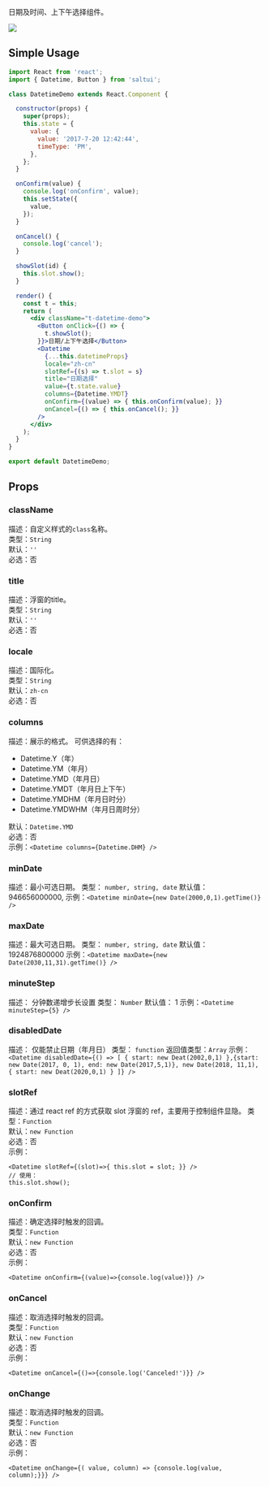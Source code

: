 

日期及时间、上下午选择组件。

![](https://img.alicdn.com/tfs/TB1InAIcEgQMeJjy0FgXXc5dXXa-2250-1334.png)

## Simple Usage

```jsx
import React from 'react';
import { Datetime, Button } from 'saltui';

class DatetimeDemo extends React.Component {

  constructor(props) {
    super(props);
    this.state = {
      value: {
        value: '2017-7-20 12:42:44',
        timeType: 'PM',
      },
    };
  }

  onConfirm(value) {
    console.log('onConfirm', value);
    this.setState({
      value,
    });
  }

  onCancel() {
    console.log('cancel');
  }

  showSlot(id) {
    this.slot.show();
  }

  render() {
    const t = this;
    return (
      <div className="t-datetime-demo">
        <Button onClick={() => {
          t.showSlot();
        }}>日期/上下午选择</Button>
        <Datetime
          {...this.datetimeProps}
          locale="zh-cn"
          slotRef={(s) => t.slot = s}
          title="日期选择"
          value={t.state.value}
          columns={Datetime.YMDT}
          onConfirm={(value) => { this.onConfirm(value); }}
          onCancel={() => { this.onCancel(); }}
        />
      </div>
    );
  }
}

export default DatetimeDemo;

```

## Props

### className
描述：自定义样式的`class`名称。  
类型：`String`  
默认：`''`   
必选：否  

### title  
描述：浮窗的title。  
类型：`String`  
默认：`''`  
必选：否  

### locale  
描述：国际化。  
类型：`String`  
默认：`zh-cn`  
必选：否  

### columns  
描述：展示的格式。
可供选择的有：

* Datetime.Y（年）
* Datetime.YM（年月）
* Datetime.YMD（年月日）
* Datetime.YMDT（年月日上下午）
* Datetime.YMDHM（年月日时分）
* Datetime.YMDWHM（年月日周时分）

默认：`Datetime.YMD`  
必选：否  
示例：`<Datetime columns={Datetime.DHM} />`  


### minDate
描述：最小可选日期。
类型： `number, string, date`
默认值： 946656000000,
示例：`<Datetime minDate={new Date(2000,0,1).getTime()} />` 

### maxDate
描述：最大可选日期。
类型： `number, string, date`
默认值： 1924876800000
示例：`<Datetime maxDate={new Date(2030,11,31).getTime()} />`

### minuteStep
描述： 分钟数递增步长设置
类型： `Number`
默认值： 1
示例：`<Datetime minuteStep={5} />`
### disabledDate
描述： 仅能禁止日期（年月日）
类型： `function`
返回值类型：`Array`
示例：`<Datetime disabledDate={() => [ { start: new Deat(2002,0,1) },{start: new Date(2017, 0, 1), end: new Date(2017,5,1)}, new Date(2018, 11,1), { start: new Deat(2020,0,1) } ]} />`
### slotRef  
描述：通过 react ref 的方式获取 slot 浮窗的 ref，主要用于控制组件显隐。
类型：`Function`  
默认：`new Function`  
必选：否  
示例：  
```
<Datetime slotRef={(slot)=>{ this.slot = slot; }} />
// 使用：
this.slot.show();
```

### onConfirm  
描述：确定选择时触发的回调。  
类型：`Function`  
默认：`new Function`  
必选：否  
示例：
```
<Datetime onConfirm={(value)=>{console.log(value)}} />
```

### onCancel  
描述：取消选择时触发的回调。  
类型：`Function`  
默认：`new Function`  
必选：否  
示例：
```
<Datetime onCancel={()=>{console.log('Canceled!')}} />
```
### onChange

描述：取消选择时触发的回调。  
类型：`Function`  
默认：`new Function`  
必选：否  
示例：
```
<Datetime onChange={( value, column) => {console.log(value, column);}}} />
```
